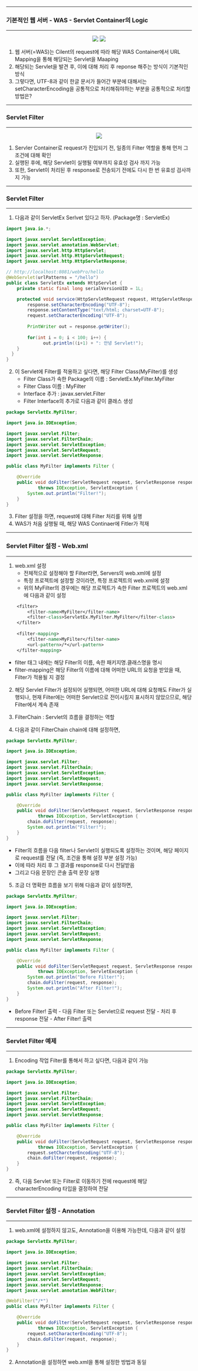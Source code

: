 -----
### 기본적인 웹 서버 - WAS - Servlet Container의 Logic
-----
<div align ="center">
<img src="https://github.com/sooyounghan/Web/assets/34672301/ebcbf8fe-7a2e-40dd-af03-8a2920ae9c7f">
<img src="https://github.com/sooyounghan/Web/assets/34672301/d6170a2c-a50c-414a-8ead-277578c380d7">
</div>

1. 웹 서버(=WAS)는 Cilent의 request에 따라 해당 WAS Container에서 URL Mapping을 통해 해당되는 Servlet을 Maaping
2. 해당되는 Servlet을 발견 후, 이에 대해 처리 후 reponse 해주는 방식이 기본적인 방식
3. 그렇다면, UTF-8과 같이 한글 문서가 들어간 부분에 대해서는 setCharacterEncoding을 공통적으로 처리해줘야하는 부분을 공통적으로 처리할 방법은?

-----
### Servlet Filter
-----
<div align="center">
<img src="https://github.com/sooyounghan/Web/assets/34672301/02225e7f-08ac-482a-bc96-dc271cc2d751">
</div>

1. Servler Container로 request가 진입되기 전, 일종의 Filter 역할을 통해 먼저 그 조건에 대해 확인 
2. 실행된 후에, 해당 Servlet이 실행될 여부까지 유효성 검사 까지 가능
3. 또한, Servlet이 처리된 후 response로 전송되기 전에도 다시 한 번 유효성 검사까지 가능

-----
### Servlet Filter
-----
1. 다음과 같이 ServletEx Serlvet 있다고 하자. (Package명 : ServletEx)
```java
import java.io.*;

import javax.servlet.ServletException;
import javax.servlet.annotation.WebServlet;
import javax.servlet.http.HttpServlet;
import javax.servlet.http.HttpServletRequest;
import javax.servlet.http.HttpServletResponse;

// http://localhost:8081/webPro/hello
@WebServlet(urlPatterns = "/hello")
public class ServletEx extends HttpServlet {
	private static final long serialVersionUID = 1L;

	protected void service(HttpServletRequest request, HttpServletResponse response) throws ServletException, IOException {
	    response.setCharacterEncoding("UTF-8");
	    response.setContentType("text/html; charset=UTF-8");
	    request.setCharacterEncoding("UTF-8");
	
	    PrintWriter out = response.getWriter();
	
	    for(int i = 0; i < 100; i++) {
	  		  out.println((i+1) + ": 안녕 Servlet!");
    }
  }
}
```

2. 이 Servlet에 Filter를 적용하고 싶다면, 해당 Filter Class(MyFilter)를 생성
   - Filter Class가 속한 Package의 이름 : ServletEx.MyFilter.MyFilter
   - Filter Class 이름 : MyFilter
   - Interface 추가 : javax.servlet.Filter
   - Filter Interface의 추가로 다음과 같이 클래스 생성
     
```java
package ServletEx.MyFilter;

import java.io.IOException;

import javax.servlet.Filter;
import javax.servlet.FilterChain;
import javax.servlet.ServletException;
import javax.servlet.ServletRequest;
import javax.servlet.ServletResponse;

public class MyFilter implements Filter {

	@Override
	public void doFilter(ServletRequest request, ServletResponse response, FilterChain chain)
			throws IOException, ServletException {
		System.out.println("Filter!");
	}
}

```

3. Filter 설정을 하면, request에 대해 Filter 처리를 위해 실행
4. WAS가 처음 실행될 때, 해당 WAS Continaer에 Fitler가 적재

-----
### Servlet Filter 설정 - Web.xml
-----
1. web.xml 설정
   - 전체적으로 설정해야 할 Filter라면, Servers의 web.xml에 설정
   - 특정 프로젝트에 설정할 것이라면, 특정 프로젝트의 web.xml에 설정
   - 위의 MyFilter의 경우에는 해당 프로젝트가 속한 Filter 프로젝트의 web.xml에 다음과 같이 설정

```jsp
  	<filter>
		<filter-name>MyFilter</filter-name>
		<filter-class>ServletEx.MyFilter.MyFilter</filter-class>
	</filter>
	
	<filter-mapping>
		<filter-name>MyFilter</filter-name>
		<url-pattern>/*</url-pattern>
	</filter-mapping>
```

+ filter 태그 내에는 해당 Filter의 이름, 속한 패키지명.클래스명을 명시
+ filter-mapping은 해당 Filter의 이름에 대해 어떠한 URL의 요청을 받았을 때, Filter가 적용될 지 결정

2. 해당 Servlet Filter가 설정되어 실행되면, 어떠한 URL에 대해 요청해도 Filter가 실행되나, 현재 Filter에는 어떠한 Servlet으로 전이시킬지 표시하지 않았으므로, 해당 Filter에서 계속 존재

3. FilterChain : Servlet의 흐름을 결정하는 역할
4. 다음과 같이 FilterChain chain에 대해 설정하면,
```java
package ServletEx.MyFilter;

import java.io.IOException;

import javax.servlet.Filter;
import javax.servlet.FilterChain;
import javax.servlet.ServletException;
import javax.servlet.ServletRequest;
import javax.servlet.ServletResponse;

public class MyFilter implements Filter {

	@Override
	public void doFilter(ServletRequest request, ServletResponse response, FilterChain chain)
			throws IOException, ServletException {
		chain.doFilter(request, response);
		System.out.println("Filter!");
	}
}
```

+ Filter의 흐름을 다음 filter나 Servlet이 실행되도록 설정하는 것이며, 해당 페이지로 request를 전달 (즉, 조건을 통해 설정 부분 설정 가능)
+ 이에 따라 처리 후 그 결과를 response로 다시 전달받음
+ 그리고 다음 문장인 콘솔 출력 문장 실행

5. 조금 더 명확한 흐름을 보기 위해 다음과 같이 설정하면,
```java
package ServletEx.MyFilter;

import java.io.IOException;

import javax.servlet.Filter;
import javax.servlet.FilterChain;
import javax.servlet.ServletException;
import javax.servlet.ServletRequest;
import javax.servlet.ServletResponse;

public class MyFilter implements Filter {

	@Override
	public void doFilter(ServletRequest request, ServletResponse response, FilterChain chain)
			throws IOException, ServletException {
		System.out.println("Before Filter!");
		chain.doFilter(request, response);
		System.out.println("After Filter!");
	}
}
```
+ Before Filter! 출력 - 다음 Filter 또는 Servlet으로 request 전달 - 처리 후 response 전달 - After Filter! 출력
  

-----
### Servlet Filter 예제
-----
1. Encoding 작업 Filter를 통해서 하고 싶다면, 다음과 같이 가능
```java
package ServletEx.MyFilter;

import java.io.IOException;

import javax.servlet.Filter;
import javax.servlet.FilterChain;
import javax.servlet.ServletException;
import javax.servlet.ServletRequest;
import javax.servlet.ServletResponse;

public class MyFilter implements Filter {

	@Override
	public void doFilter(ServletRequest request, ServletResponse response, FilterChain chain)
			throws IOException, ServletException {
		request.setCharcterEncoding("UTF-8");
		chain.doFilter(request, response);
	}
}
```

2. 즉, 다음 Servlet 또는 Filter로 이동하기 전에 request에 해당 characterEncoding 타입을 결정하여 전달

-----
### Servlet Filter 설정 - Annotation
-----
1. web.xml에 설정하지 않고도, Annotation을 이용해 가능한데, 다음과 같이 설정
```java
package ServletEx.MyFilter;

import java.io.IOException;

import javax.servlet.Filter;
import javax.servlet.FilterChain;
import javax.servlet.ServletException;
import javax.servlet.ServletRequest;
import javax.servlet.ServletResponse;
import javax.servlet.annotation.WebFilter;

@WebFilter("/*")
public class MyFilter implements Filter {

	@Override
	public void doFilter(ServletRequest request, ServletResponse response, FilterChain chain)
			throws IOException, ServletException {
		request.setCharacterEncoding("UTF-8");
		chain.doFilter(request, response);
	}
}
```

2. Annotation을 설정하면 web.xml을 통해 설정한 방법과 동일
